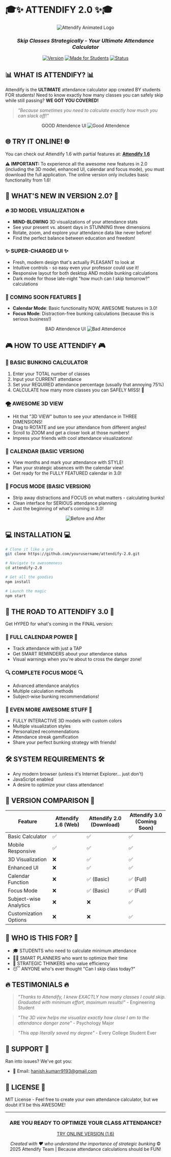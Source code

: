 # 🎓✨ ATTENDIFY 2.0 ✨🎓

<div align="center">
  
<!-- Animated GIF placeholder -->
![Attendify Animated Logo](https://github.com/hanish9193/Attendify-2.0/blob/main/ScreenRecording2025-04-14093107-ezgif.com-video-to-gif-converter.gif)

  
### *Skip Classes Strategically - Your Ultimate Attendance Calculator*

[![Version](https://img.shields.io/badge/Version-2.0-blue.svg)](https://attendify.com)
[![Made for Students](https://img.shields.io/badge/Made_For-Students-green.svg)](https://attendify.com)
[![Status](https://img.shields.io/badge/Status-Awesome-orange.svg)](https://attendify.com)

</div>

## 📊 WHAT IS ATTENDIFY? 📊

Attendify is the **ULTIMATE** attendance calculator app created BY students FOR students! Need to know exactly how many classes you can safely skip while still passing? **WE GOT YOU COVERED!** 

> *"Because sometimes you need to calculate exactly how much you can slack off!"*

<div align="center">
  
<!-- Feature showcase image -->
GOOD Attendence UI
![Good Attendence](https://github.com/hanish9193/Attendify-2.0/blob/main/Screenshot%202025-04-14%20093131.png)
  
</div>

## 🌐 TRY IT ONLINE! 🌐

You can check out Attendify 1.6 with partial features at:
**[Attendify 1.6](https://dazzling-dusk-3865b8.netlify.app/)**

⚠️ **IMPORTANT:** To experience all the awesome new features in 2.0 (including the 3D model, enhanced UI, calendar and focus mode), you must download the full application. The online version only includes basic functionality from 1.6!

## 🚀 WHAT'S NEW IN VERSION 2.0? 🚀

### 🔥 3D MODEL VISUALIZATION 🔥
- **MIND-BLOWING** 3D visualizations of your attendance stats
- See your present vs. absent days in STUNNING three dimensions
- Rotate, zoom, and explore your attendance data like never before!
- Find the perfect balance between education and freedom!

### ✨ SUPER-CHARGED UI ✨
- Fresh, modern design that's actually PLEASANT to look at
- Intuitive controls - so easy even your professor could use it!
- Responsive layout for both desktop AND mobile bunking calculations
- Dark mode for those late-night "how much can I skip tomorrow?" calculations

### 🚧 COMING SOON FEATURES 🚧
- **Calendar Mode**: Basic functionality NOW, AWESOME features in 3.0!
- **Focus Mode**: Distraction-free bunking calculations (because this is serious business!)

<div align="center">
  
<!-- UI showcase image -->
BAD Attendence UI
![Bad Attendence](https://github.com/hanish9193/Attendify-2.0/blob/main/Screenshot%202025-04-14%20093145.png)
  
</div>

## 🎮 HOW TO USE ATTENDIFY 🎮

### 🔢 BASIC BUNKING CALCULATOR
1. Enter your TOTAL number of classes
2. Input your CURRENT attendance 
3. Set your REQUIRED attendance percentage (usually that annoying 75%)
4. CALCULATE how many more classes you can SAFELY MISS! 🎉

### 🌪️ AWESOME 3D VIEW
- Hit that "3D VIEW" button to see your attendance in THREE DIMENSIONS!
- Drag to ROTATE and see your attendance from different angles!
- Scroll to ZOOM and get a closer look at those numbers!
- Impress your friends with cool attendance visualizations!

### 📅 CALENDAR (BASIC VERSION)
- View months and mark your attendance with STYLE!
- Plan your strategic absences with the calendar view!
- Get ready for the FULLY FEATURED calendar in 3.0!

### 🧠 FOCUS MODE (BASIC VERSION)
- Strip away distractions and FOCUS on what matters - calculating bunks!
- Clean interface for SERIOUS attendance planning
- Just the beginning of what's coming in 3.0!

<div align="center">
  
<!-- Comparison image -->
![Before and After](https://github.com/hanish9193/Attendify-2.0/blob/main/befafter.png)
  
</div>

## 💻 INSTALLATION 💻

```bash
# Clone it like a pro
git clone https://github.com/yourusername/attendify-2.0.git

# Navigate to awesomeness
cd attendify-2.0

# Get all the goodies
npm install

# Launch the magic
npm start
```

## 🚀 THE ROAD TO ATTENDIFY 3.0 🚀

Get HYPED for what's coming in the FINAL version:

### 📆 FULL CALENDAR POWER 📆
- Track attendance with just a TAP
- Get SMART REMINDERS about your attendance status
- Visual warnings when you're about to cross the danger zone!

### 🔍 COMPLETE FOCUS MODE 🔍
- Advanced attendance analytics
- Multiple calculation methods
- Subject-wise bunking recommendations!

### 🎨 EVEN MORE AWESOME STUFF 🎨
- FULLY INTERACTIVE 3D models with custom colors
- Multiple visualization styles
- Personalized recommendations
- Attendance streak gamification
- Share your perfect bunking strategy with friends!

## 🛠️ SYSTEM REQUIREMENTS 🛠️

- Any modern browser (unless it's Internet Explorer... just don't)
- JavaScript enabled
- A desire to optimize your class attendance!

## 🔄 VERSION COMPARISON 🔄

| Feature | Attendify 1.6 (Web) | Attendify 2.0 (Download) | Attendify 3.0 (Coming Soon) |
|---------|---------------------|--------------------------|----------------------------|
| Basic Calculator | ✅ | ✅ | ✅ |
| Mobile Responsive | ✅ | ✅ | ✅ |
| 3D Visualization | ❌ | ✅ | ✅ |
| Enhanced UI | ❌ | ✅ | ✅ |
| Calendar Function | ❌ | ✅ (Basic) | ✅ (Full) |
| Focus Mode | ❌ | ✅ (Basic) | ✅ (Full) |
| Subject-wise Analytics | ❌ | ❌ | ✅ |
| Customization Options | ❌ | ❌ | ✅ |

## 🎯 WHO IS THIS FOR? 🎯

- 🎓 STUDENTS who need to calculate minimum attendance
- 👨‍🎓 SMART PLANNERS who want to optimize their time
- 🧠 STRATEGIC THINKERS who value efficiency
- 😴 ANYONE who's ever thought "Can I skip class today?"

## 🔥 TESTIMONIALS 🔥

> *"Thanks to Attendify, I knew EXACTLY how many classes I could skip. Graduated with minimum effort, maximum results!"* - Engineering Student

> *"The 3D view helps me visualize exactly how close I am to the attendance danger zone"* - Psychology Major

> *"This app literally saved my degree"* - Every College Student Ever

## 🤝 SUPPORT 🤝

Ran into issues? We've got you:
- 📧 Email: hanish.kumarr9193@gmail.com

## 📜 LICENSE 📜

MIT License - Feel free to create your own attendance calculator, but we doubt it'll be this AWESOME!

---

<div align="center">
  
### ARE YOU READY TO OPTIMIZE YOUR CLASS ATTENDANCE?

[TRY ONLINE VERSION (1.6)](https://dazzling-dusk-3865b8.netlify.app/)

*Created with ❤️ who understand the importance of strategic bunking*
© 2025 Attendify Team | Because attendance calculations should be FUN!
  
</div>
